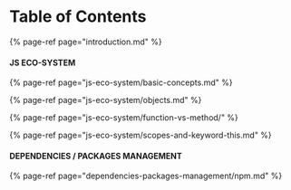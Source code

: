 # Table of Contents

{% page-ref page="introduction.md" %}

#### JS ECO-SYSTEM

{% page-ref page="js-eco-system/basic-concepts.md" %}

{% page-ref page="js-eco-system/objects.md" %}

{% page-ref page="js-eco-system/function-vs-method/" %}

{% page-ref page="js-eco-system/scopes-and-keyword-this.md" %}

#### DEPENDENCIES / PACKAGES MANAGEMENT

{% page-ref page="dependencies-packages-management/npm.md" %}



